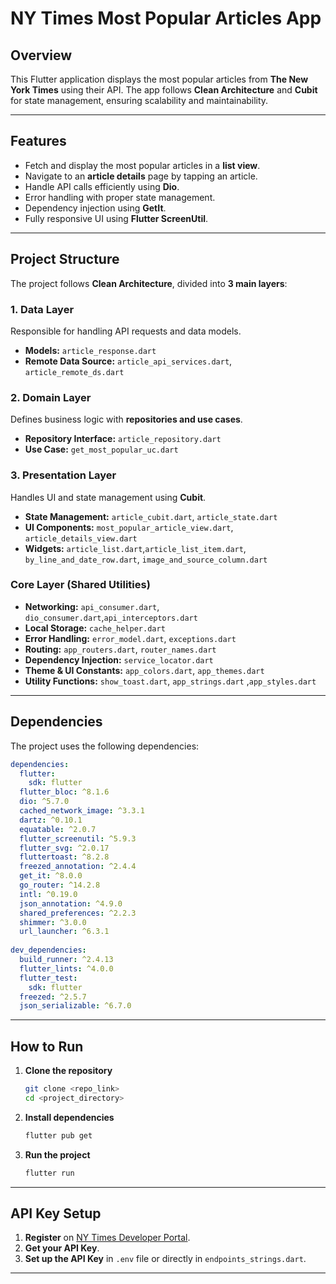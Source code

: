 # NY Times Most Popular Articles App

## Overview
This Flutter application displays the most popular articles from **The New York Times** using their API. The app follows **Clean Architecture** and **Cubit** for state management, ensuring scalability and maintainability.

---

## Features
- Fetch and display the most popular articles in a **list view**.
- Navigate to an **article details** page by tapping an article.
- Handle API calls efficiently using **Dio**.
- Error handling with proper state management.
- Dependency injection using **GetIt**.
- Fully responsive UI using **Flutter ScreenUtil**.

---

## Project Structure
The project follows **Clean Architecture**, divided into **3 main layers**:

### 1. **Data Layer**
Responsible for handling API requests and data models.
- **Models:** `article_response.dart`
- **Remote Data Source:** `article_api_services.dart`, `article_remote_ds.dart`


### 2. **Domain Layer**
Defines business logic with **repositories and use cases**.
- **Repository Interface:** `article_repository.dart`
- **Use Case:** `get_most_popular_uc.dart`

### 3. **Presentation Layer**
Handles UI and state management using **Cubit**.
- **State Management:** `article_cubit.dart`, `article_state.dart`
- **UI Components:** `most_popular_article_view.dart`, `article_details_view.dart`
- **Widgets:** `article_list.dart`,`article_list_item.dart`, `by_line_and_date_row.dart`, `image_and_source_column.dart`

### **Core Layer** (Shared Utilities)
- **Networking:** `api_consumer.dart`, `dio_consumer.dart`,`api_interceptors.dart`
- **Local Storage:** `cache_helper.dart`
- **Error Handling:** `error_model.dart`, `exceptions.dart`
- **Routing:** `app_routers.dart`, `router_names.dart`
- **Dependency Injection:** `service_locator.dart`
- **Theme & UI Constants:** `app_colors.dart`, `app_themes.dart`
- **Utility Functions:** `show_toast.dart`, `app_strings.dart` ,`app_styles.dart`

---

## Dependencies
The project uses the following dependencies:

```yaml
dependencies:
  flutter:
    sdk: flutter
  flutter_bloc: ^8.1.6
  dio: ^5.7.0
  cached_network_image: ^3.3.1
  dartz: ^0.10.1
  equatable: ^2.0.7
  flutter_screenutil: ^5.9.3
  flutter_svg: ^2.0.17
  fluttertoast: ^8.2.8
  freezed_annotation: ^2.4.4
  get_it: ^8.0.0
  go_router: ^14.2.8
  intl: ^0.19.0
  json_annotation: ^4.9.0
  shared_preferences: ^2.2.3
  shimmer: ^3.0.0
  url_launcher: ^6.3.1
  
dev_dependencies:
  build_runner: ^2.4.13
  flutter_lints: ^4.0.0
  flutter_test:
    sdk: flutter
  freezed: ^2.5.7
  json_serializable: ^6.7.0
```

---

## How to Run
1. **Clone the repository**
   ```bash
   git clone <repo_link>
   cd <project_directory>
   ```
2. **Install dependencies**
   ```bash
   flutter pub get
   ```
3. **Run the project**
   ```bash
   flutter run
   ```

---

## API Key Setup
1. **Register** on [NY Times Developer Portal](https://developer.nytimes.com/get-started).
2. **Get your API Key**.
3. **Set up the API Key** in `.env` file or directly in `endpoints_strings.dart`.

---


